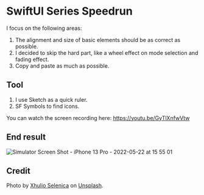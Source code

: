 #  SwiftUI Series Speedrun
I focus on the following areas:
1. The alignment and size of basic elements should be as correct as possible. 
2. I decided to skip the hard part, like a wheel effect on mode selection and fading effect.
3. Copy and paste as much as possible.

## Tool
1. I use Sketch as a quick ruler.
2. SF Symbols to find icons.

You can watch the screen recording here: https://youtu.be/GyTlXnfwVtw

## End result
![Simulator Screen Shot - iPhone 13 Pro - 2022-05-22 at 15 55 01](https://user-images.githubusercontent.com/795368/169688588-c1af94bc-a6c2-4cef-9c6f-8373e78ff4c0.png)


## Credit
Photo by [Xhulio Selenica](https://unsplash.com/@xhulioselenica) on [Unsplash](https://unsplash.com/t/wallpapers).
